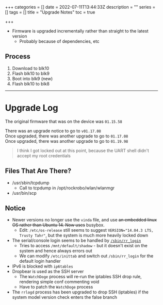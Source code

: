 +++
categories = []
date = 2022-07-11T13:44:33Z
description = ""
series = []
tags = []
title = "Upgrade Notes"
toc = true

+++
* Firmware is upgraded incrementally rather than straight to the latest version
  * Probably because of dependencies, etc

## Process

1. Download to blk10
2. Flash blk10 to blk9
3. Boot into blk9 (new)
4. Flash blk10 to blk8

***

# Upgrade Log

The original firmware that was on the device was `01.15.58`

There was an upgrade notice to go to `v01.17.08`  
Once upgraded, there was another upgrade to go to `01.17.08`  
Once upgraded, there was another upgrade to go to `01.19.98`

> I think I got locked out at this point, because the UART shell didn't accept my root credentials

## Files That Are There?

* /usr/sbin/tcpdump
  * Call to tcpdump in /opt/rockrobo/wlan/wlanmgr
* /usr/bin/scp

## Notice

* Newer versions no longer use the `vinda` file, and use <s>an embedded linux OS rather than Ubuntu 14. Now uses</s> busybox.
  * Edit: `/etc/os-release` still seems to suggest `VERSION="14.04.3 LTS, Trusty Tahr"`, but the system is much more heavily locked down
* The serial/console login seems to be handled by [`/sbin/rr_login`](../sbin-rr_login/)
  * Tries to access `/mnt/default/shadow` - but it doesn't exist on the system and hence always errors out
  * We can modify `/etc/inittab` and switch out `/sbin/rr_login` for the default login handler
* IPv6 is blocked with `ip6tables`
* Dropbear is used as the SSH server
  * The `WatchDoge` process will re-run the iptables SSH drop rule, rendering simple conf commenting void
  * Have to patch the `WatchDoge` process
* The `rrlogd` process has been upgraded to drop SSH (iptables) if the system model version check enters the false branch